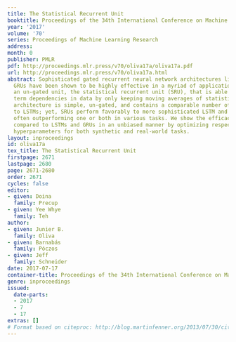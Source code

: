 ```yaml
---
title: The Statistical Recurrent Unit
booktitle: Proceedings of the 34th International Conference on Machine Learning
year: '2017'
volume: '70'
series: Proceedings of Machine Learning Research
address: 
month: 0
publisher: PMLR
pdf: http://proceedings.mlr.press/v70/oliva17a/oliva17a.pdf
url: http://proceedings.mlr.press/v70/oliva17a.html
abstract: Sophisticated gated recurrent neural network architectures like LSTMs and
  GRUs have been shown to be highly effective in a myriad of applications. We develop
  an un-gated unit, the statistical recurrent unit (SRU), that is able to learn long
  term dependencies in data by only keeping moving averages of statistics. The SRU’s
  architecture is simple, un-gated, and contains a comparable number of parameters
  to LSTMs; yet, SRUs perform favorably to more sophisticated LSTM and GRU alternatives,
  often outperforming one or both in various tasks. We show the efficacy of SRUs as
  compared to LSTMs and GRUs in an unbiased manner by optimizing respective architectures’
  hyperparameters for both synthetic and real-world tasks.
layout: inproceedings
id: oliva17a
tex_title: The Statistical Recurrent Unit
firstpage: 2671
lastpage: 2680
page: 2671-2680
order: 2671
cycles: false
editor:
- given: Doina
  family: Precup
- given: Yee Whye
  family: Teh
author:
- given: Junier B.
  family: Oliva
- given: Barnabás
  family: Póczos
- given: Jeff
  family: Schneider
date: 2017-07-17
container-title: Proceedings of the 34th International Conference on Machine Learning
genre: inproceedings
issued:
  date-parts:
  - 2017
  - 7
  - 17
extras: []
# Format based on citeproc: http://blog.martinfenner.org/2013/07/30/citeproc-yaml-for-bibliographies/
---
```

